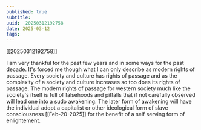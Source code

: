 ```yaml
---
published: true
subtitle: 
uuid:  20250312192758
date: 2025-03-12
tags: 
---
```


[[20250312192758]]

<!-- #  Modern Rights of Passage -->

I am very thankful for the past few years and in some ways for the past decade. It's forced me though what I can only describe as modern rights of passage. Every society and culture has rights of passage and as the complexity of a society and culture increases so too does its rights of passage. The modern rights of passage for western society much like the society's itself is full of falsehoods and pitfalls that if not carefully observed will lead one into a sudo awakening. The later form of awakening will have the individual adopt a capitalist or other ideological form of slave consciousness [[Feb-20-2025]] for the benefit of a self serving form of enlightement.